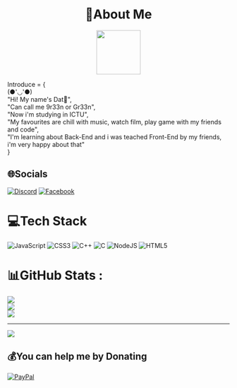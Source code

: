 <h1 align="center"> 💫About Me </h1>
<div id="header" align="center">
  <img src="https://media.giphy.com/media/M9gbBd9nbDrOTu1Mqx/giphy.gif" width="100"/>
</div>  
<p>Introduce = {   <br>
  (●'◡'●)  <br>
  "Hi! My name's Dat🌝",   <br>
  "Can call me 9r33n or Gr33n",  <br>
  "Now i'm studying in ICTU",  <br>
  "My favourites are chill with music, watch film, play game with my friends and code",  <br>
  "I'm learning about Back-End and i was teached Front-End by my friends, i'm very happy about that"  <br>
}  <br>
</p>

## 🌐Socials
[![Discord](https://img.shields.io/badge/Discord-%237289DA.svg?logo=discord&logoColor=white)](htttps://discord.gg/9r33n#8572) [![Facebook](https://img.shields.io/badge/Facebook-%231877F2.svg?logo=Facebook&logoColor=white)](https://facebook.com/https://www.facebook.com/9r33n.r) 

# 💻Tech Stack
![JavaScript](https://img.shields.io/badge/javascript-%23323330.svg?style=flat-square&logo=javascript&logoColor=%23F7DF1E) ![CSS3](https://img.shields.io/badge/css3-%231572B6.svg?style=flat-square&logo=css3&logoColor=white) ![C++](https://img.shields.io/badge/c++-%2300599C.svg?style=flat-square&logo=c%2B%2B&logoColor=white) ![C](https://img.shields.io/badge/c-%2300599C.svg?style=flat-square&logo=c&logoColor=white) ![NodeJS](https://img.shields.io/badge/node.js-6DA55F?style=flat-square&logo=node.js&logoColor=white) ![HTML5](https://img.shields.io/badge/html5-%23E34F26.svg?style=flat-square&logo=html5&logoColor=white)
# 📊GitHub Stats :
![](https://github-readme-stats.vercel.app/api?username=9r33n&theme=react&hide_border=false&include_all_commits=false&count_private=false)<br/>
![](https://github-readme-streak-stats.herokuapp.com/?user=9r33n&theme=react&hide_border=false)<br/>
![](https://github-readme-stats.vercel.app/api/top-langs/?username=9r33n&theme=react&hide_border=false&include_all_commits=false&count_private=false&layout=compact)

---
[![](https://visitcount.itsvg.in/api?id=9r33n&icon=2&color=3)](https://visitcount.itsvg.in)

  ## 💰You can help me by Donating
  [![PayPal](https://img.shields.io/badge/PayPal-00457C?style=for-the-badge&logo=paypal&logoColor=white)](https://www.paypal.com/paypalme/9r33n) 

  <!-- Proudly created with GPRM ( https://gprm.itsvg.in ) -->
  
